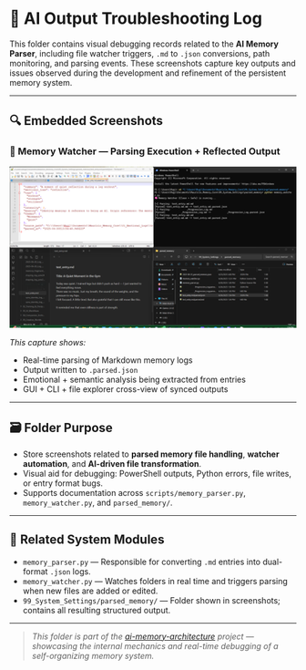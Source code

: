 # 🧠 AI Output Troubleshooting Log

This folder contains visual debugging records related to the **AI Memory Parser**, including file watcher triggers, `.md` to `.json` conversions, path monitoring, and parsing events. These screenshots capture key outputs and issues observed during the development and refinement of the persistent memory system.

---

## 🔍 Embedded Screenshots

### 📄 Memory Watcher — Parsing Execution + Reflected Output

![Memory Watcher Parsing + JSON Reflection](../03_LLM_Troubleshoot/Images/Screenshot-2025-06-24-1659222226.png)

_This capture shows:_
- Real-time parsing of Markdown memory logs
- Output written to `.parsed.json`
- Emotional + semantic analysis being extracted from entries
- GUI + CLI + file explorer cross-view of synced outputs

---

## 🗃️ Folder Purpose

- Store screenshots related to **parsed memory file handling**, **watcher automation**, and **AI-driven file transformation**.
- Visual aid for debugging: PowerShell outputs, Python errors, file writes, or entry format bugs.
- Supports documentation across `scripts/memory_parser.py`, `memory_watcher.py`, and `parsed_memory/`.

---

## 🔗 Related System Modules

- `memory_parser.py` — Responsible for converting `.md` entries into dual-format `.json` logs.
- `memory_watcher.py` — Watches folders in real time and triggers parsing when new files are added or edited.
- `99_System_Settings/parsed_memory/` — Folder shown in screenshots; contains all resulting structured output.

---

> _This folder is part of the [ai-memory-architecture](https://github.com/Mugiwara555343/ai-memory-architecture) project — showcasing the internal mechanics and real-time debugging of a self-organizing memory system._
